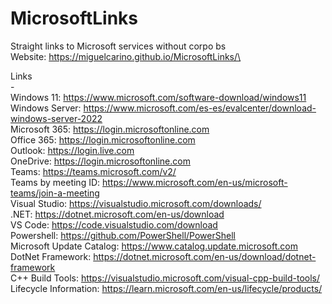 # MicrosoftLinks
Straight links to Microsoft services without corpo bs\
Website: https://miguelcarino.github.io/MicrosoftLinks/\

Links\
-\
Windows 11: https://www.microsoft.com/software-download/windows11  
Windows Server: https://www.microsoft.com/es-es/evalcenter/download-windows-server-2022  
Microsoft 365: https://login.microsoftonline.com  
Office 365: https://login.microsoftonline.com  
Outlook: https://login.live.com  
OneDrive: https://login.microsoftonline.com  
Teams: https://teams.microsoft.com/v2/  
Teams by meeting ID: https://www.microsoft.com/en-us/microsoft-teams/join-a-meeting  
Visual Studio: https://visualstudio.microsoft.com/downloads/  
.NET: https://dotnet.microsoft.com/en-us/download  
VS Code: https://code.visualstudio.com/download  
Powershell: https://github.com/PowerShell/PowerShell  
Microsoft Update Catalog: https://www.catalog.update.microsoft.com  
DotNet Framework: https://dotnet.microsoft.com/en-us/download/dotnet-framework  
C++ Build Tools: https://visualstudio.microsoft.com/visual-cpp-build-tools/  
Lifecycle Information: https://learn.microsoft.com/en-us/lifecycle/products/  
